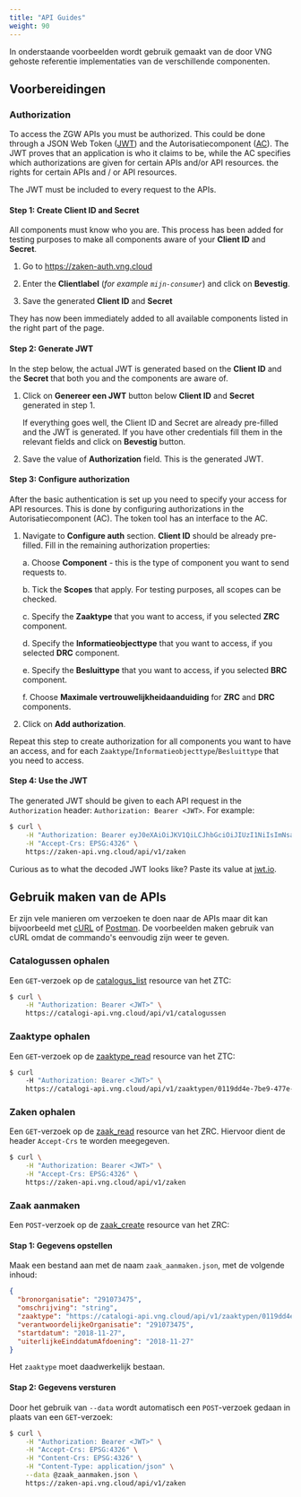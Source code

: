 ```yaml
---
title: "API Guides"
weight: 90
---
```


In onderstaande voorbeelden wordt gebruik gemaakt van de door VNG gehoste
referentie implementaties van de verschillende componenten.

## Voorbereidingen


### Authorization

To access the ZGW APIs you must be authorized. This could be done through
a JSON Web Token ([JWT][jwt]) and the Autorisatiecomponent ([AC][ac]).
The JWT proves that an application is who it claims to be, while the AC
specifies which authorizations are given for certain APIs and/or API resources.
the rights for certain APIs and / or API resources.

The JWT must be included to every request to the APIs.

#### Step 1: Create Client ID and Secret

All components must know who you are. This process has been added for testing
purposes to make all components aware of your **Client ID** and **Secret**.

1. Go to https://zaken-auth.vng.cloud

2. Enter the **Clientlabel** (_for example `mijn-consumer`_) and click on **Bevestig**.

3. Save the generated **Client ID** and **Secret**

They has now been immediately added to all available components listed in the right
part of the page.

#### Step 2: Generate JWT

In the step below, the actual JWT is generated based on the **Client ID** and
the **Secret** that both you and the components are aware of.

1. Click on **Genereer een JWT** button below **Client ID** and **Secret** generated
   in step 1.

   If everything goes well, the Client ID and Secret are already pre-filled and the JWT
   is generated. If you have other credentials fill them in the relevant fields and
   click on **Bevestig** button.

2. Save the value of **Authorization** field. This is the generated JWT.

#### Step 3: Configure authorization

After the basic authentication is set up you need to specify your access for API
resources. This is done by configuring authorizations in the Autorisatiecomponent (AC).
The token tool has an interface to the AC.

1. Navigate to **Configure auth** section.
   **Client ID** should be already pre-filled. Fill in the remaining authorization properties:

   a. Choose **Component** - this is the type of component you want to send requests to.

   b. Tick the **Scopes** that apply. For testing purposes, all scopes can be checked.

   c. Specify the **Zaaktype** that you want to access, if you selected **ZRC** component.

   d. Specify the **Informatieobjecttype** that you want to access, if you selected **DRC** component.

   e. Specify the **Besluittype** that you want to access, if you selected **BRC** component.

   f. Choose **Maximale vertrouwelijkheidaanduiding** for **ZRC** and **DRC** components.

2. Click on **Add authorization**.

Repeat this step to create authorization for all components you want to have an access,
and for each `Zaaktype`/`Informatieobjecttype`/`Besluittype` that you need to access.

#### Step 4: Use the JWT

The generated JWT should be given to each API request in the `Authorization` header:
`Authorization: Bearer <JWT>`. For example:

```bash
$ curl \
    -H "Authorization: Bearer eyJ0eXAiOiJKV1QiLCJhbGciOiJIUzI1NiIsImNsaWVudF9pZGVudGlmaWVyIjoiam9lcmktUnVBSmlVcjRzVVFwIn0.eyJpc3MiOiJtaWpuLWNvbnN1bWVyLVJ1QUppVXI0c1VRcCIsImlhdCI6MTU0MzIzNjU5NSwiemRzIjp7InNjb3BlcyI6WyJ6ZHMuc2NvcGVzLnN0YXR1c3Nlbi50b2V2b2VnZW4iLCJ6ZHMuc2NvcGVzLnpha2VuLmFhbm1ha2VuIiwiemRzLnNjb3Blcy56YWtlbi5sZXplbiJdLCJ6YWFrdHlwZXMiOlsiaHR0cHM6Ly9yZWYudHN0LnZuZy5jbG91ZC96dGMvYXBpL3YxL2NhdGFsb2d1c3Nlbi9mN2FmZDE1Ni1jOGY1LTQ2NjYtYjhiNS0yOGE0YTliNWRmYzcvemFha3R5cGVuLzAxMTlkZDRlLTdiZTktNDc3ZS1iY2NmLTc1MDIzYjE0NTNjMSJdfX0.RO_1PpH9DEvWIvwN2SyPQDBvJlgNc-EMVJaX6AHkfP8" \
    -H "Accept-Crs: EPSG:4326" \
    https://zaken-api.vng.cloud/api/v1/zaken
```

Curious as to what the decoded JWT looks like? Paste its value at [jwt.io][jwt].

[jwt]: https://jwt.io/
[ac]: https://autorisaties-api.vng.cloud/api/v1/schema/


## Gebruik maken van de APIs

Er zijn vele manieren om verzoeken te doen naar de APIs maar dit kan
bijvoorbeeld met [cURL][curl-download] of [Postman][postman-download]. De
voorbeelden maken gebruik van cURL omdat de commando's eenvoudig zijn weer te
geven.

[curl-download]: https://curl.haxx.se/download
[postman-download]: https://www.getpostman.com/apps


### Catalogussen ophalen

Een `GET`-verzoek op de [catalogus_list][catalogus_list] resource van het ZTC:

[catalogus_list]: https://catalogi-api.vng.cloud/api/v1/schema/#operation/catalogus_list

```bash
$ curl \
    -H "Authorization: Bearer <JWT>" \
    https://catalogi-api.vng.cloud/api/v1/catalogussen
```

### Zaaktype ophalen

Een `GET`-verzoek op de [zaaktype_read][zaaktype_read] resource van het ZTC:

[zaaktype_read]: https://catalogi-api.vng.cloud/api/v1/schema/#operation/zaaktype_read

```bash
$ curl
    -H "Authorization: Bearer <JWT>" \
    https://catalogi-api.vng.cloud/api/v1/zaaktypen/0119dd4e-7be9-477e-bccf-75023b1453c1
```

### Zaken ophalen

Een `GET`-verzoek op de [zaak_read][zaak_read] resource van het ZRC. Hiervoor
dient de header `Accept-Crs` te worden meegegeven.

[zaak_read]: https://zaken-api.vng.cloud/api/v1/schema/#operation/zaak_read

```bash
$ curl \
    -H "Authorization: Bearer <JWT>" \
    -H "Accept-Crs: EPSG:4326" \
    https://zaken-api.vng.cloud/api/v1/zaken
```

### Zaak aanmaken

Een `POST`-verzoek op de [zaak_create][zaak_create] resource van het ZRC:

[zaak_create]: https://zaken-api.vng.cloud/api/v1/schema/#operation/zaak_create

#### Stap 1: Gegevens opstellen

Maak een bestand aan met de naam `zaak_aanmaken.json`, met de volgende inhoud:

```json
{
  "bronorganisatie": "291073475",
  "omschrijving": "string",
  "zaaktype": "https://catalogi-api.vng.cloud/api/v1/zaaktypen/0119dd4e-7be9-477e-bccf-75023b1453c1",
  "verantwoordelijkeOrganisatie": "291073475",
  "startdatum": "2018-11-27",
  "uiterlijkeEinddatumAfdoening": "2018-11-27"
}
```

Het `zaaktype` moet daadwerkelijk bestaan.

#### Stap 2: Gegevens versturen

Door het gebruik van `--data` wordt automatisch een `POST`-verzoek gedaan in
plaats van een `GET`-verzoek:

```bash
$ curl \
    -H "Authorization: Bearer <JWT>" \
    -H "Accept-Crs: EPSG:4326" \
    -H "Content-Crs: EPSG:4326" \
    -H "Content-Type: application/json" \
    --data @zaak_aanmaken.json \
    https://zaken-api.vng.cloud/api/v1/zaken
```

